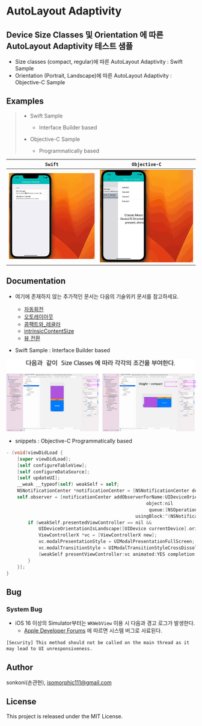 # AutoLayout Adaptivity 

## Device Size Classes 및 Orientation 에 따른 AutoLayout Adaptivity **테스트** 샘플
- Size classes (compact, regular)에 따른 AutoLayout Adaptivity : Swift Sample
- Orientation (Portrait, Landscape)에 따른 AutoLayout Adaptivity : Objective-C Sample
    
## Examples
> - Swift Sample
>   - Interface Builder based
>
> - Objective-C Sample
>   - Programmatically based

`Swift` |`Objective-C`
---|---
<img src="./screenshot/Simulator_Screen_Recording_iPhone_14_2023-05-13 at 9.00.05.gif" width="450">|<img src="./screenshot/Screen Recording 2023-05-15 at 12.00.52.gif" width="450">    

## Documentation

- 여기에 존재하지 않는 추가적인 문서는 다음의 기술위키 문서를 참고하세요.
    - [자동회전](http://wiki.mulgrim.net/page/Project:IOs-ObjC/자동회전)
    - [오토레이아웃](http://wiki.mulgrim.net/page/Project:IOs-ObjC/오토레이아웃)
    - [콤팩트와_레귤러](http://wiki.mulgrim.net/page/Project:IOs-ObjC/콤팩트와_레귤러)
    - [intrinsicContentSize](http://wiki.mulgrim.net/page/Api:UIKit/UIView/intrinsicContentSize)
    - [뷰 전환](http://wiki.mulgrim.net/page/Project:Mac-ObjC/뷰_전환)




- Swift Sample : Interface Builder based
<img src="./screenshot/230515a1.jpg" width="1000">

- snippets : Objective-C Programmatically based
```objective-c
- (void)viewDidLoad {
    [super viewDidLoad];
    [self configureTableView];
    [self configureDataSource];
    [self updateUI];
    __weak __typeof(self) weakSelf = self;
    NSNotificationCenter *notificationCenter = [NSNotificationCenter defaultCenter];
    self.observer = [notificationCenter addObserverForName:UIDeviceOrientationDidChangeNotification
                                                    object:nil
                                                     queue:[NSOperationQueue mainQueue]
                                                usingBlock:^(NSNotification *note) {
        if (weakSelf.presentedViewController == nil &&
            UIDeviceOrientationIsLandscape([UIDevice currentDevice].orientation) == YES) {
            ViewControllerX *vc = [ViewControllerX new];
            vc.modalPresentationStyle = UIModalPresentationFullScreen;
            vc.modalTransitionStyle = UIModalTransitionStyleCrossDissolve;
            [weakSelf presentViewController:vc animated:YES completion:^{}];
        }
    }];
}

```

## Bug
### System Bug
- iOS 16 이상의 Simulator부터는 `WKWebView` 이용 시 다음과 경고 로그가 발생한다.
    - [Apple Developer Forums](https://developer.apple.com/forums/thread/714467) 에 따르면 시스템 버그로 사료된다.
```
[Security] This method should not be called on the main thread as it may lead to UI unresponsiveness.
```


## Author

sonkoni(손관현), isomorphic111@gmail.com 

## License

This project is released under the MIT License.
